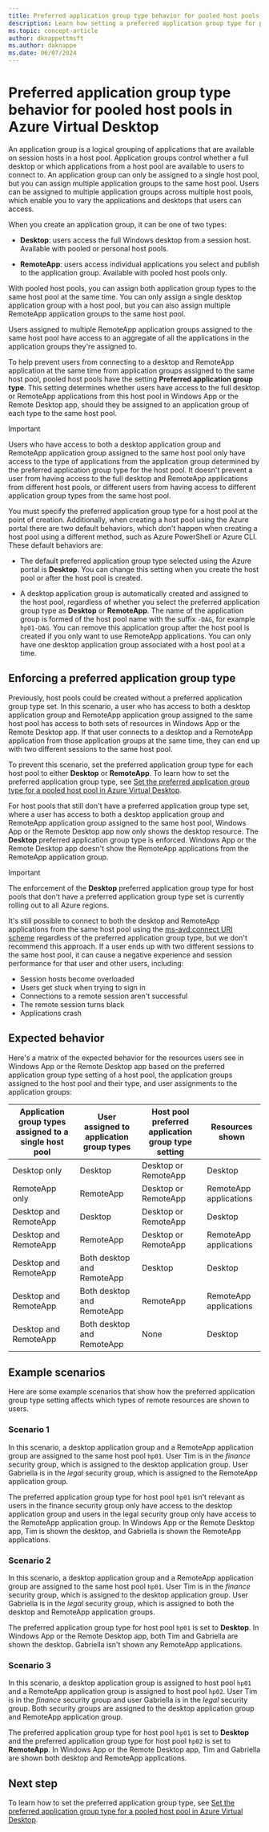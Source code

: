 ```yaml
---
title: Preferred application group type behavior for pooled host pools in Azure Virtual Desktop
description: Learn how setting a preferred application group type for pooled host pools determines the desktops and applications users can connect to.
ms.topic: concept-article
author: dknappettmsft
ms.author: daknappe
ms.date: 06/07/2024
---
```


# Preferred application group type behavior for pooled host pools in Azure Virtual Desktop

An application group is a logical grouping of applications that are available on session hosts in a host pool. Application groups control whether a full desktop or which applications from a host pool are available to users to connect to. An application group can only be assigned to a single host pool, but you can assign multiple application groups to the same host pool. Users can be assigned to multiple application groups across multiple host pools, which enable you to vary the applications and desktops that users can access.

When you create an application group, it can be one of two types:

- **Desktop**: users access the full Windows desktop from a session host. Available with pooled or personal host pools.

- **RemoteApp**: users access individual applications you select and publish to the application group. Available with pooled host pools only.

With pooled host pools, you can assign both application group types to the same host pool at the same time. You can only assign a single desktop application group with a host pool, but you can also assign multiple RemoteApp application groups to the same host pool.

Users assigned to multiple RemoteApp application groups assigned to the same host pool have access to an aggregate of all the applications in the application groups they're assigned to.

To help prevent users from connecting to a desktop and RemoteApp application at the same time from application groups assigned to the same host pool, pooled host pools have the setting **Preferred application group type**. This setting determines whether users have access to the full desktop or RemoteApp applications from this host pool in Windows App or the Remote Desktop app, should they be assigned to an application group of each type to the same host pool.

> [!IMPORTANT]
> Users who have access to both a desktop application group and RemoteApp application group assigned to the same host pool only have access to the type of applications from the application group determined by the preferred application group type for the host pool. It doesn't prevent a user from having access to the full desktop and RemoteApp applications from different host pools, or different users from having access to different application group types from the same host pool.

You must specify the preferred application group type for a host pool at the point of creation. Additionally, when creating a host pool using the Azure portal there are two default behaviors, which don't happen when creating a host pool using a different method, such as Azure PowerShell or Azure CLI. These default behaviors are:

- The default preferred application group type selected using the Azure portal is **Desktop**. You can change this setting when you create the host pool or after the host pool is created.

- A desktop application group is automatically created and assigned to the host pool, regardless of whether you select the preferred application group type as **Desktop** or **RemoteApp**. The name of the application group is formed of the host pool name with the suffix `-DAG`, for example `hp01-DAG`. You can remove this application group after the host pool is created if you only want to use RemoteApp applications. You can only have one desktop application group associated with a host pool at a time.

## Enforcing a preferred application group type

Previously, host pools could be created without a preferred application group type set. In this scenario, a user who has access to both a desktop application group and RemoteApp application group assigned to the same host pool has access to both sets of resources in Windows App or the Remote Desktop app. If that user connects to a desktop and a RemoteApp application from those application groups at the same time, they can end up with two different sessions to the same host pool.

To prevent this scenario, set the preferred application group type for each host pool to either **Desktop** or **RemoteApp**. To learn how to set the preferred application group type, see [Set the preferred application group type for a pooled host pool in Azure Virtual Desktop](set-preferred-application-group-type.md).

For host pools that still don't have a preferred application group type set, where a user has access to both a desktop application group and RemoteApp application group assigned to the same host pool, Windows App or the Remote Desktop app now only shows the desktop resource. The **Desktop** preferred application group type is enforced. Windows App or the Remote Desktop app doesn't show the RemoteApp applications from the RemoteApp application group.

> [!IMPORTANT]
> The enforcement of the **Desktop** preferred application group type for host pools that don't have a preferred application group type set is currently rolling out to all Azure regions.

It's still possible to connect to both the desktop and RemoteApp applications from the same host pool using the [ms-avd:connect URI scheme](uri-scheme.md) regardless of the preferred application group type, but we don't recommend this approach. If a user ends up with two different sessions to the same host pool, it can cause a negative experience and session performance for that user and other users, including:

- Session hosts become overloaded
- Users get stuck when trying to sign in
- Connections to a remote session aren't successful
- The remote session turns black
- Applications crash

## Expected behavior

Here's a matrix of the expected behavior for the resources users see in Windows App or the Remote Desktop app based on the preferred application group type setting of a host pool, the application groups assigned to the host pool and their type, and user assignments to the application groups:

| Application group types assigned to a single host pool | User assigned to application group types | Host pool preferred application group type setting | Resources shown |
|--|--|--|--|
| Desktop only | Desktop | Desktop or RemoteApp | Desktop |
| RemoteApp only | RemoteApp | Desktop or RemoteApp | RemoteApp applications |
| Desktop and RemoteApp | Desktop | Desktop or RemoteApp | Desktop |
| Desktop and RemoteApp | RemoteApp | Desktop or RemoteApp | RemoteApp applications |
| Desktop and RemoteApp | Both desktop and RemoteApp | Desktop | Desktop |
| Desktop and RemoteApp | Both desktop and RemoteApp | RemoteApp | RemoteApp applications |
| Desktop and RemoteApp | Both desktop and RemoteApp | None | Desktop |

## Example scenarios

Here are some example scenarios that show how the preferred application group type setting affects which types of remote resources are shown to users.

### Scenario 1

In this scenario, a desktop application group and a RemoteApp application group are assigned to the same host pool `hp01`. User Tim is in the *finance* security group, which is assigned to the desktop application group. User Gabriella is in the *legal* security group, which is assigned to the RemoteApp application group.

The preferred application group type for host pool `hp01` isn't relevant as users in the finance security group only have access to the desktop application group and users in the legal security group only have access to the RemoteApp application group. In Windows App or the Remote Desktop app, Tim is shown the desktop, and Gabriella is shown the RemoteApp applications.

### Scenario 2

In this scenario, a desktop application group and a RemoteApp application group are assigned to the same host pool `hp01`. User Tim is in the *finance* security group, which is assigned to the desktop application group. User Gabriella is in the *legal* security group, which is assigned to both the desktop and RemoteApp application groups.

The preferred application group type for host pool `hp01` is set to **Desktop**. In Windows App or the Remote Desktop app, both Tim and Gabriella are shown the desktop. Gabriella isn't shown any RemoteApp applications.

### Scenario 3

In this scenario, a desktop application group is assigned to host pool `hp01` and a RemoteApp application group is assigned to host pool `hp02`. User Tim is in the *finance* security group and user Gabriella is in the *legal* security group. Both security groups are assigned to the desktop application group and RemoteApp application group.

The preferred application group type for host pool `hp01` is set to **Desktop** and the preferred application group type for host pool `hp02` is set to **RemoteApp**. In Windows App or the Remote Desktop app, Tim and Gabriella are shown both desktop and RemoteApp applications.

## Next step

To learn how to set the preferred application group type, see [Set the preferred application group type for a pooled host pool in Azure Virtual Desktop](set-preferred-application-group-type.md).
